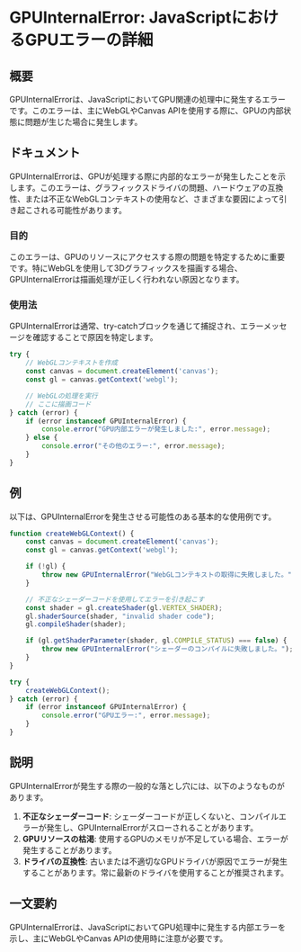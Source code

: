 <!--
Meta Description: # GPUInternalError: JavaScriptにおけるGPUエラーの詳細 ## 概要 GPUInternalErrorは、JavaScriptにおいてGPU関連の処理中に発生するエラーです。このエラーは、主にWebGLやCanvas APIを使用する際に、GPUの内部状態に問題が生じた...
Meta Keywords: error, canvas, gpuinternalerror, const, shader
-->

# GPUInternalError: JavaScriptにおけるGPUエラーの詳細

## 概要
GPUInternalErrorは、JavaScriptにおいてGPU関連の処理中に発生するエラーです。このエラーは、主にWebGLやCanvas APIを使用する際に、GPUの内部状態に問題が生じた場合に発生します。

## ドキュメント
GPUInternalErrorは、GPUが処理する際に内部的なエラーが発生したことを示します。このエラーは、グラフィックスドライバの問題、ハードウェアの互換性、または不正なWebGLコンテキストの使用など、さまざまな要因によって引き起こされる可能性があります。

### 目的
このエラーは、GPUのリソースにアクセスする際の問題を特定するために重要です。特にWebGLを使用して3Dグラフィックスを描画する場合、GPUInternalErrorは描画処理が正しく行われない原因となります。

### 使用法
GPUInternalErrorは通常、try-catchブロックを通じて捕捉され、エラーメッセージを確認することで原因を特定します。

```javascript
try {
    // WebGLコンテキストを作成
    const canvas = document.createElement('canvas');
    const gl = canvas.getContext('webgl');

    // WebGLの処理を実行
    // ここに描画コード
} catch (error) {
    if (error instanceof GPUInternalError) {
        console.error("GPU内部エラーが発生しました:", error.message);
    } else {
        console.error("その他のエラー:", error.message);
    }
}
```

## 例
以下は、GPUInternalErrorを発生させる可能性のある基本的な使用例です。

```javascript
function createWebGLContext() {
    const canvas = document.createElement('canvas');
    const gl = canvas.getContext('webgl');

    if (!gl) {
        throw new GPUInternalError("WebGLコンテキストの取得に失敗しました。");
    }

    // 不正なシェーダーコードを使用してエラーを引き起こす
    const shader = gl.createShader(gl.VERTEX_SHADER);
    gl.shaderSource(shader, "invalid shader code");
    gl.compileShader(shader);

    if (gl.getShaderParameter(shader, gl.COMPILE_STATUS) === false) {
        throw new GPUInternalError("シェーダーのコンパイルに失敗しました。");
    }
}

try {
    createWebGLContext();
} catch (error) {
    if (error instanceof GPUInternalError) {
        console.error("GPUエラー:", error.message);
    }
}
```

## 説明
GPUInternalErrorが発生する際の一般的な落とし穴には、以下のようなものがあります。

1. **不正なシェーダーコード**: シェーダーコードが正しくないと、コンパイルエラーが発生し、GPUInternalErrorがスローされることがあります。
2. **GPUリソースの枯渇**: 使用するGPUのメモリが不足している場合、エラーが発生することがあります。
3. **ドライバの互換性**: 古いまたは不適切なGPUドライバが原因でエラーが発生することがあります。常に最新のドライバを使用することが推奨されます。

## 一文要約
GPUInternalErrorは、JavaScriptにおいてGPU処理中に発生する内部エラーを示し、主にWebGLやCanvas APIの使用時に注意が必要です。